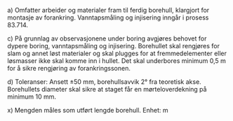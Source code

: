 a) Omfatter arbeider og materialer fram til ferdig borehull, klargjort for montasje av forankring.
Vanntapsmåling og injisering inngår i prosess 83.714.

c) På grunnlag av observasjonene under boring avgjøres behovet for dypere boring, vanntapsmåling og injisering.
Borehullet skal rengjøres for slam og annet løst materialer og skal plugges for at fremmedelementer eller løsmasser ikke skal komme inn i hullet.
Det skal underbores minimum 0,5 m for å sikre rengjøring av forankringssonen.

d) Toleranser: Ansett ±50 mm, borehullsavvik 2° fra teoretisk akse. Borehullets diameter skal sikre at staget får en mørteloverdekning på minimum 10 mm.

x) Mengden måles som utført lengde borehull. Enhet: m

